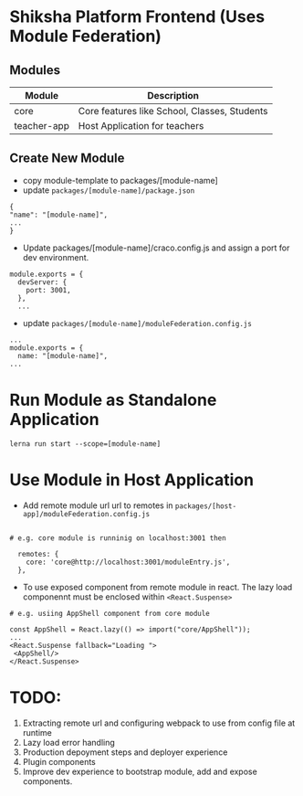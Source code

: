 # Shiksha Platform Frontend (Uses Module Federation)

## Modules
| Module      | Description |
| ----------- | ----------- |
| core      | Core features like School, Classes, Students       |
| teacher-app   | Host Application for teachers        |
## Create New Module
* copy module-template to packages/[module-name]
* update ```packages/[module-name]/package.json```
```
{
"name": "[module-name]",
...
}
```
* Update packages/[module-name]/craco.config.js and assign a port for dev environment.
```
module.exports = {
  devServer: {
    port: 3001,
  },
  ...
```  
* update ```packages/[module-name]/moduleFederation.config.js ```
```
...
module.exports = {
  name: "[module-name]",
...

```

# Run Module as Standalone Application
```
lerna run start --scope=[module-name]

```

# Use Module in Host Application
* Add remote module url url to remotes in ```packages/[host-app]/moduleFederation.config.js ```
```

# e.g. core module is runninig on localhost:3001 then

  remotes: {
    core: 'core@http://localhost:3001/moduleEntry.js', 
  },
```

* To use exposed component from remote module in react.
The lazy load componennt must be enclosed within ```<React.Suspense>```
```
# e.g. usiing AppShell component from core module

const AppShell = React.lazy(() => import("core/AppShell"));
...
<React.Suspense fallback="Loading ">
 <AppShell/>
</React.Suspense>
```

# TODO:
1. Extracting remote url and configuring webpack to use from config file at runtime
2. Lazy load error handling
3. Production depoyment steps and deployer experience
4. Plugin components
5. Improve dev experience to bootstrap module, add and expose components.


